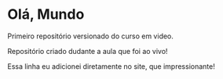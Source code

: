# Olá, Mundo
 Primeiro repositório versionado do curso em video.

Repositório criado dudante a aula que foi ao vivo!

Essa linha eu adicionei diretamente no site, que impressionante!
